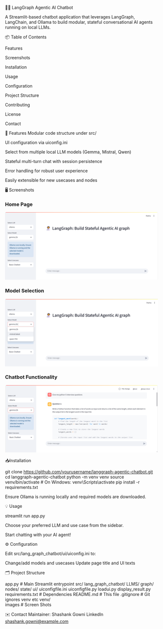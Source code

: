 🧑‍🚀 LangGraph Agentic AI Chatbot

A Streamlit-based chatbot application that leverages LangGraph, LangChain, and Ollama to build modular, stateful conversational AI agents running on local LLMs.


📦 Table of Contents

Features

Screenshots

Installation

Usage

Configuration

Project Structure

Contributing

License

Contact

🚀 Features
Modular code structure under src/

UI configuration via uiconfig.ini

Select from multiple local LLM models (Gemma, Mistral, Qwen)

Stateful multi-turn chat with session persistence

Error handling for robust user experience

Easily extensible for new usecases and nodes

🖥️ Screenshots

### Home Page
![Home Page Screenshot](images/HomePage_Screenshot.png)

### Model Selection
![Model Selection Screenshot](images/ModelSelection_Screenshot.png)

### Chatbot Functionality
![Chatbot Functionality Screenshot](images/ChatbotFunctionality_Screenshot.png)


📥Installation

git clone https://github.com/yourusername/langgraph-agentic-chatbot.git
cd langgraph-agentic-chatbot
python -m venv venv
source venv/bin/activate    # On Windows: venv\Scripts\activate
pip install -r requirements.txt

Ensure Ollama is running locally and required models are downloaded.

💡 Usage

streamlit run app.py

Choose your preferred LLM and use case from the sidebar.

Start chatting with your AI agent!

⚙️ Configuration

Edit src/lang_graph_chatbot/ui/uiconfig.ini to:

Change/add models and usecases
Update page title and UI texts

🗂️ Project Structure

app.py                       # Main Streamlit entrypoint
src/
  lang_graph_chatbot/
    LLMS/
    graph/
    nodes/
    state/
    ui/
      uiconfigfile.ini
      uiconfigfile.py
      loadui.py
      display_result.py
requirements.txt             # Dependencies
README.md                    # This file
.gitignore                   # Git ignores venv etc
venv/   
images                       # Screen Shots 

✉️ Contact
Maintainer: Shashank Gowni
LinkedIn
shashank.gowni@example.com
